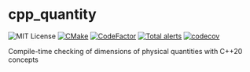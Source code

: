 # cpp_quantity

![MIT License](https://img.shields.io/github/license/Haru-T/cpp_quantity)
[![CMake](https://github.com/Haru-T/cpp_quantity/workflows/CMake/badge.svg)](https://github.com/Haru-T/cpp_quantity/actions?query=workflow%3ACMake)
[![CodeFactor](https://www.codefactor.io/repository/github/haru-t/cpp_quantity/badge)](https://www.codefactor.io/repository/github/haru-t/cpp_quantity)
[![Total alerts](https://img.shields.io/lgtm/alerts/g/Haru-T/cpp_quantity.svg?logo=lgtm&logoWidth=18)](https://lgtm.com/projects/g/Haru-T/cpp_quantity/alerts/)
[![codecov](https://codecov.io/gh/Haru-T/cpp_quantity/branch/main/graph/badge.svg)](https://codecov.io/gh/Haru-T/cpp_quantity)

Compile-time checking of dimensions of physical quantities with C++20 concepts
